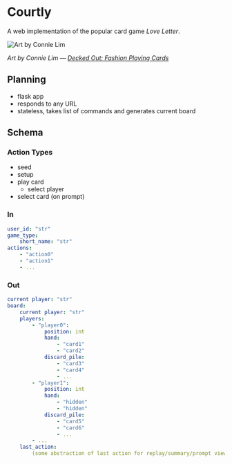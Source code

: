 Courtly
=======
A web implementation of the popular card game _Love Letter_.

![Art by Connie Lim](http://i.imgur.com/IpVia2y.jpg?1 "Decked Out: Fashion Playing Cards by Connie Lim")

_Art by Connie Lim — [Decked Out: Fashion Playing Cards](http://i.imgur.com/IpVia2y.jpg?1)_

Planning
--------
- flask app
- responds to any URL
- stateless, takes list of commands and generates current board

Schema
------
### Action Types
- seed
- setup
- play card
    - select player
- select card (on prompt)

### In
```yaml
user_id: "str"
game_type:
    short_name: "str"
actions:
    - "action0"
    - "action1"
    - ...
```

### Out
```yaml
current player: "str"
board:
    current player: "str"
    players:
        - "player0":
            position: int
            hand:
                - "card1"
                - "card2"
            discard_pile:
                - "card3"
                - "card4"
                - ...
        - "player1":
            position: int
            hand:
                - "hidden"
                - "hidden"
            discard_pile:
                - "card5"
                - "card6"
                - ...
        - ...
    last_action:
        (some abstraction of last action for replay/summary/prompt view)
```
